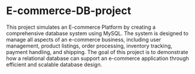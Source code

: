 # E-commerce-DB-project

This project simulates an E-commerce Platform by creating a comprehensive database system using MySQL. The system is designed to manage all aspects of an e-commerce business, including user management, product listings, order processing, inventory tracking, payment handling, and shipping. The goal of this project is to demonstrate how a relational database can support an e-commerce application through efficient and scalable database design.

